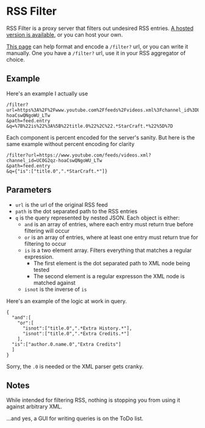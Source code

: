 # RSS Filter

RSS Filter is a proxy server that filters out undesired RSS entries. [A hosted version is available](rssfilter-lotrf3.rhcloud.com), or you can host your own.

[This page](rssfilter-lotrf3.rhcloud.com/index.html) can help format and encode a `/filter?` url, or you can write it manually. One you have a `/filter?` url, use it in your RSS aggregator of choice.

## Example
Here's an example I actually use
```
/filter?url=https%3A%2F%2Fwww.youtube.com%2Ffeeds%2Fvideos.xml%3Fchannel_id%3DUC0G2qz-hoaCswQNgoWU_LTw
&path=feed.entry
&q=%7B%22is%22%3A%5B%22title.0%22%2C%22.*StarCraft.*%22%5D%7D
```
Each component is percent encoded for the server's sanity. But here is the same example without percent encoding for clarity
```
/filter?url=https://www.youtube.com/feeds/videos.xml?channel_id=UC0G2qz-hoaCswQNgoWU_LTw
&path=feed.entry
&q={"is":["title.0",".*StarCraft.*"]}
```

## Parameters
- `url` is the url of the original RSS feed
- `path` is the dot separated path to the RSS entries
- `q` is the query represented by nested JSON. Each object is either:
  - `and` is an array of entries, where each entry must return true before filtering will occur
  - `or` is an array of entries, where at least one entry must return true for filtering to occur
  - `is` is a two element array. Filters everything that matches a regular expression. 
    - The first element is the dot separated path to XML node being tested
    - The second element is a regular expresson the XML node is matched against
  - `isnot` is the inverse of `is`

Here's an example of the logic at work in query.
```
{
  "and":[
    "or":[
      "isnot":["title.0",".*Extra History.*"],
      "isnot":["title.0",".*Extra Credits.*"]
    ],
  "is":["author.0.name.0","Extra Credits"]
  ]
}
```
Sorry, the `.0` is needed or the XML parser gets cranky.

## Notes
While intended for filtering RSS, nothing is stopping you from using it against arbitrary XML.

...and yes, a GUI for writing queries is on the ToDo list.

